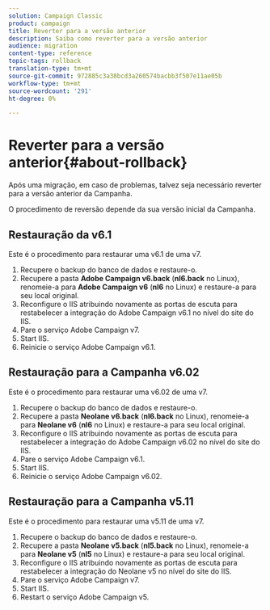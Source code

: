 ```yaml
---
solution: Campaign Classic
product: campaign
title: Reverter para a versão anterior
description: Saiba como reverter para a versão anterior
audience: migration
content-type: reference
topic-tags: rollback
translation-type: tm+mt
source-git-commit: 972885c3a38bcd3a260574bacbb3f507e11ae05b
workflow-type: tm+mt
source-wordcount: '291'
ht-degree: 0%

---
```



# Reverter para a versão anterior{#about-rollback}

Após uma migração, em caso de problemas, talvez seja necessário reverter para a versão anterior da Campanha.

O procedimento de reversão depende da sua versão inicial da Campanha.

## Restauração da v6.1

Este é o procedimento para restaurar uma v6.1 de uma v7.

1. Recupere o backup do banco de dados e restaure-o.
1. Recupere a pasta **Adobe Campaign v6.back** (**nl6.back** no Linux), renomeie-a para **Adobe Campaign v6** (**nl6** no Linux) e restaure-a para seu local original.
1. Reconfigure o IIS atribuindo novamente as portas de escuta para restabelecer a integração do Adobe Campaign v6.1 no nível do site do IIS.
1. Pare o serviço Adobe Campaign v7.
1. Start IIS.
1. Reinicie o serviço Adobe Campaign v6.1.

## Restauração para a Campanha v6.02

Este é o procedimento para restaurar uma v6.02 de uma v7.

1. Recupere o backup do banco de dados e restaure-o.
1. Recupere a pasta **Neolane v6.back** (**nl6.back** no Linux), renomeie-a para **Neolane v6** (**nl6** no Linux) e restaure-a para seu local original.
1. Reconfigure o IIS atribuindo novamente as portas de escuta para restabelecer a integração do Adobe Campaign v6.02 no nível do site do IIS.
1. Pare o serviço Adobe Campaign v6.1.
1. Start IIS.
1. Reinicie o serviço Adobe Campaign v6.02.

## Restauração para a Campanha v5.11

Este é o procedimento para restaurar uma v5.11 de uma v7.

1. Recupere o backup do banco de dados e restaure-o.
1. Recupere a pasta **Neolane v5.back** (**nl5.back** no Linux), renomeie-a para **Neolane v5** (**nl5** no Linux) e restaure-a para seu local original.
1. Reconfigure o IIS atribuindo novamente as portas de escuta para restabelecer a integração do Neolane v5 no nível do site do IIS.
1. Pare o serviço Adobe Campaign v7.
1. Start IIS.
1. Restart o serviço Adobe Campaign v5.
